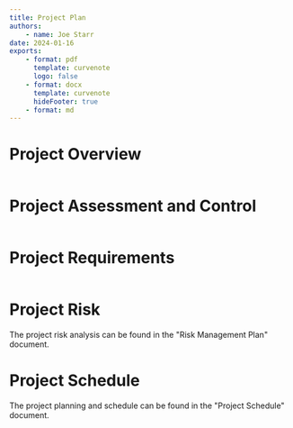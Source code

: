 ```yaml
---
title: Project Plan
authors:
    - name: Joe Starr
date: 2024-01-16
exports:
    - format: pdf
      template: curvenote
      logo: false
    - format: docx
      template: curvenote
      hideFooter: true
    - format: md
---
```


# Project Overview

```{include} sections/overview.md

```

# Project Assessment and Control

```{include} sections/change_control.md

```

# Project Requirements

```{include} sections/requirements.md

```

# Project Risk

The project risk analysis can be found in the "Risk Management Plan" document.

# Project Schedule

The project planning and schedule can be found in the "Project Schedule"
document.

